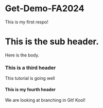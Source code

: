 # Get-Demo-FA2024
This is my first respo!
# This is the sub header.
Here is the body.
### This is a third header
This tutorial is going well

#### This is my fourth header
We are looking at branching in Git! Kool!